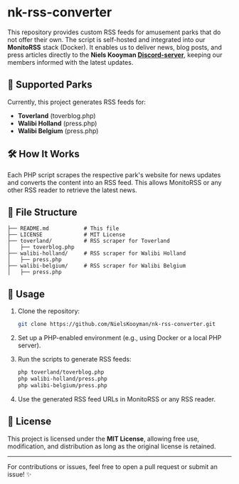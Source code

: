 # nk-rss-converter

This repository provides custom RSS feeds for amusement parks that do not offer their own. The script is self-hosted and integrated into our **MonitoRSS** stack (Docker). It enables us to deliver news, blog posts, and press articles directly to the **Niels Kooyman [Discord-server](https://discord.nielskooyman.io/)**, keeping our members informed with the latest updates.

## 🎢 Supported Parks
Currently, this project generates RSS feeds for:
- **Toverland** (toverblog.php)
- **Walibi Holland** (press.php)
- **Walibi Belgium** (press.php)

## 🛠 How It Works
Each PHP script scrapes the respective park's website for news updates and converts the content into an RSS feed. This allows MonitoRSS or any other RSS reader to retrieve the latest news.

## 📁 File Structure
```
├── README.md           # This file
├── LICENSE             # MIT License
├── toverland/          # RSS scraper for Toverland
│   ├── toverblog.php
├── walibi-holland/     # RSS scraper for Walibi Holland
│   ├── press.php
├── walibi-belgium/     # RSS scraper for Walibi Belgium
│   ├── press.php
```

## 🚀 Usage
1. Clone the repository:
   ```sh
   git clone https://github.com/NielsKooyman/nk-rss-converter.git
   ```

2. Set up a PHP-enabled environment (e.g., using Docker or a local PHP server).

3. Run the scripts to generate RSS feeds:
   ```sh
   php toverland/toverblog.php
   php walibi-holland/press.php
   php walibi-belgium/press.php
   ```

4. Use the generated RSS feed URLs in MonitoRSS or any RSS reader.

## 📜 License
This project is licensed under the **MIT License**, allowing free use, modification, and distribution as long as the original license is retained.

---

For contributions or issues, feel free to open a pull request or submit an issue! ✨

